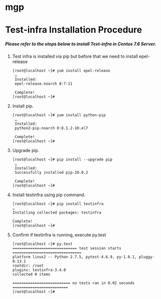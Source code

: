 # mgp

# Test-infra Installation Procedure
##### Please refer to the steps below to install Test-infra in Centos 7.6 Server.

1. Test infra is installed via pip but before that we need to install epel-release
    ```
    [root@localhost ~]# yum install epel-release
     …
     Installed:
     epel-release.noarch 0:7-11

     Complete!
    [root@localhost ~]#
     ```

2. Install pip.
    ```
    [root@localhost ~]# yum install python-pip
     …
     Installed:
     python2-pip.noarch 0:8.1.2-10.el7

     Complete!
    [root@localhost ~]#
     ```       

3. Upgrade pip.
    ```
    [root@localhost ~]# pip install --upgrade pip
     …
     Installed:
     Successfully installed pip-20.0.2

     Complete!
    [root@localhost ~]#
     ```      

4. Install testinfra using pip command.
    ```
    [root@localhost ~]# pip install testinfra
    …
    Installing collected packages: testinfra

    Complete!
    [root@localhost ~]#
    ```

5. Confirm if testinfra is running, execute py.test
    ```
    [root@localhost ~]# py.test				
    ============================= test session starts ===============================
    platform linux2 -- Python 2.7.5, pytest-4.6.9, py-1.8.1, pluggy-0.13.1
    rootdir: /root				
    plugins: testinfra-3.4.0				
    collected 0 items				
				
    ========================== no tests ran in 0.02 seconds =========================
    [root@localhost ~]#				

    ```
